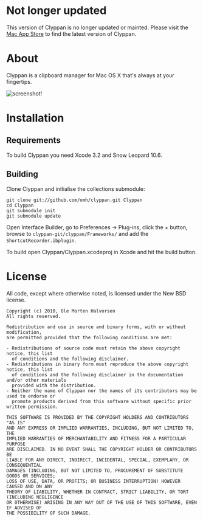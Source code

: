 # Not longer updated

This version of Clyppan is no longer updated or mainted. Please visit the [Mac App Store][] to find the latest version of Clyppan.

# About

Clyppan is a clipboard manager for Mac OS X that's always at your fingertips.

![screenshot!](http://www.omh.cc/media/images/Picture_1_post.png)

# Installation

## Requirements

To build Clyppan you need Xcode 3.2 and Snow Leopard 10.6.


## Building

Clone Clyppan and initialise the collections submodule:

    git clone git://github.com/omh/clyppan.git Clyppan
	cd Clyppan
    git submodule init
	git submodule update

Open Interface Builder, go to Preferences -> Plug-ins, click the + button, browse to `clyppan-git/clyppan/Frameworks/` and add the `ShortcutRecorder.ibplugin`.

To build open Clyppan/Clyppan.xcodeproj in Xcode and hit the build button.


# License

All code, except where otherwise noted, is licensed under the New BSD license. 

    Copyright (c) 2010, Ole Morten Halvorsen
    All rights reserved.
    
    Redistribution and use in source and binary forms, with or without modification, 
    are permitted provided that the following conditions are met:
    
    - Redistributions of source code must retain the above copyright notice, this list 
      of conditions and the following disclaimer.
    - Redistributions in binary form must reproduce the above copyright notice, this list
      of conditions and the following disclaimer in the documentation and/or other materials 
      provided with the distribution.
    - Neither the name of Clyppan nor the names of its contributors may be used to endorse or 
      promote products derived from this software without specific prior written permission.
    
    THIS SOFTWARE IS PROVIDED BY THE COPYRIGHT HOLDERS AND CONTRIBUTORS "AS IS" 
    AND ANY EXPRESS OR IMPLIED WARRANTIES, INCLUDING, BUT NOT LIMITED TO, THE 
    IMPLIED WARRANTIES OF MERCHANTABILITY AND FITNESS FOR A PARTICULAR PURPOSE
    ARE DISCLAIMED. IN NO EVENT SHALL THE COPYRIGHT HOLDER OR CONTRIBUTORS BE
    LIABLE FOR ANY DIRECT, INDIRECT, INCIDENTAL, SPECIAL, EXEMPLARY, OR CONSEQUENTIAL
    DAMAGES (INCLUDING, BUT NOT LIMITED TO, PROCUREMENT OF SUBSTITUTE GOODS OR SERVICES; 
    LOSS OF USE, DATA, OR PROFITS; OR BUSINESS INTERRUPTION) HOWEVER CAUSED AND ON ANY
    THEORY OF LIABILITY, WHETHER IN CONTRACT, STRICT LIABILITY, OR TORT (INCLUDING NEGLIGENCE
    OR OTHERWISE) ARISING IN ANY WAY OUT OF THE USE OF THIS SOFTWARE, EVEN IF ADVISED OF 
    THE POSSIBILITY OF SUCH DAMAGE.

[Mac App Store]: http://itunes.apple.com/gb/app/clyppan/id412728586?mt=12
